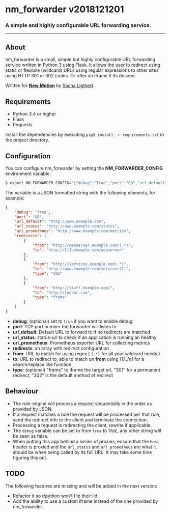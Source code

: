 # nm_forwarder v2018121201
### A simple and highly configurable URL forwarding service.
---
## About
nm_forwarder is a small, simple but highly configurable URL forwarding service written in Python 3 using Flask. It allows the user to redirect using static or flexibile (wildcard) URLs using regular expressions to other sites using HTTP 301 or 302 codes. Or offer an iframe if its desired.

Written for **[New Motion](https://newmotion.com/)** by [Sacha Ligthert](https://github.com/ligthert/).


## Requirements

* Python 3.4 or higher
* Flask
* Requests

Install the dependencies by executing `pip3 install -r requirements.txt` in the project directory.


## Configuration
You can configure nm_forwarder by setting the **NM_FORWARDER_CONFIG** environment variable:

```sh
$ export NM_FORWARDER_CONFIG='{"debug":"True","port":"80","url_default":"http://www.example.com","url_status":"http://www.example.com/status","url_prometheus":"http://www.example.com/metrics","redirects":[{"from":"http://webserver.example.com/(.*)","to":"http://[1].example.com/webserver"},{"from":"http://services.example.com(.*)","to":"http://www.example.com/services[1]"},{"from":"http://stuff.example.com/","to":"http://foobar.com","type":"frame"}]}'
```

The variable is a JSON formatted string with the following elements, for example:
```json
{
    "debug": "True",
    "port": "80",
    "url_default": "http://www.example.com",
    "url_status": "http://www.example.com/status",
    "url_prometheus": "http://www.example.com/metrics",
    "redirects": [
        {
            "from": "http://webserver.example.com/(.*)",
            "to": "http://[1].example.com/webserver"
        },
        {
            "from": "http://services.example.com(.*)",
            "to": "http://www.example.com/services[1]",
            "type": "301"
        },
        {
            "from": "http://stuff.example.com/",
            "to": "http://foobar.com",
            "type": "frame"
        }
    ]
}
```

* **debug**: (optional) set to `true` if you want to enable debug
* **port**: TCP port number the forwarder will listen to
* **url_default**: Default URL to forward to if no redirects are matched
* **url_status**: status-url to check if an application is running an healthy
* **url_prometheus**: Prometheus exporter URL for collecting metrics
* **redirects**: an array with redirect configuration
 * **from**: URL to match for using regex ( `(.*)` for all your wildcard needs )
 * **to**: URL to redirect to, able to match on **from** using _[1]..[n]_ for a search/replace like function
 * **type**: (optional) "frame" to iframe the target url, "301" for a permanent redirect, "302" is the default method of redirect

## Behaviour
* The rule-engine will process a request sequentially in the order as provided by JSON.
* If a request matches a rule the request will be processed per that rule, send the redirect info to the client and terminate the connection.
* Processing a request is redirecting the client, rewrite if applicable.
* The `debug` variable can be set to from `true` to `TRUE`, any other string will be seen as false.
* When putting this app behind a series of proxies, ensure that the `Host` header is proxied and the `url_status` and `url_prometheus` are what it should be when being called by its full URL. It may take some time figuring this out.

## TODO
The following features are missing and will be added in the next version:

* Refactor it so r/python won't flip their lid.
* Add the ability to use a custom iframe instead of the one provided by nm_forwarder.
